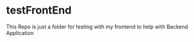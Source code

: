 # testFrontEnd
This Repo is just a folder for testing with my frontend to help with Backend Application
